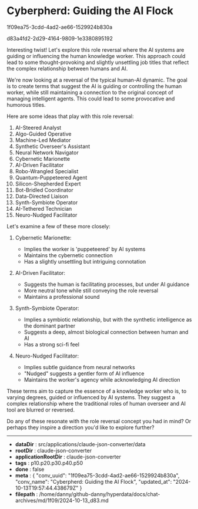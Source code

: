 # Cyberpherd: Guiding the AI Flock

1f09ea75-3cdd-4ad2-ae66-1529924b830a

d83a4fd2-2d29-4164-9809-1e3380895192

 Interesting twist! Let's explore this role reversal where the AI systems are guiding or influencing the human knowledge worker. This approach could lead to some thought-provoking and slightly unsettling job titles that reflect the complex relationship between humans and AI.

<antThinking>We're now looking at a reversal of the typical human-AI dynamic. The goal is to create terms that suggest the AI is guiding or controlling the human worker, while still maintaining a connection to the original concept of managing intelligent agents. This could lead to some provocative and humorous titles.</antThinking>

Here are some ideas that play with this role reversal:

1. AI-Steered Analyst
2. Algo-Guided Operative
3. Machine-Led Mediator
4. Synthetic Overseer's Assistant
5. Neural Network Navigator
6. Cybernetic Marionette
7. AI-Driven Facilitator
8. Robo-Wrangled Specialist
9. Quantum-Puppeteered Agent
10. Silicon-Shepherded Expert
11. Bot-Bridled Coordinator
12. Data-Directed Liaison
13. Synth-Symbiote Operator
14. AI-Tethered Technician
15. Neuro-Nudged Facilitator

Let's examine a few of these more closely:

1. Cybernetic Marionette:
   - Implies the worker is 'puppeteered' by AI systems
   - Maintains the cybernetic connection
   - Has a slightly unsettling but intriguing connotation

2. AI-Driven Facilitator:
   - Suggests the human is facilitating processes, but under AI guidance
   - More neutral tone while still conveying the role reversal
   - Maintains a professional sound

3. Synth-Symbiote Operator:
   - Implies a symbiotic relationship, but with the synthetic intelligence as the dominant partner
   - Suggests a deep, almost biological connection between human and AI
   - Has a strong sci-fi feel

4. Neuro-Nudged Facilitator:
   - Implies subtle guidance from neural networks
   - "Nudged" suggests a gentler form of AI influence
   - Maintains the worker's agency while acknowledging AI direction

These terms aim to capture the essence of a knowledge worker who is, to varying degrees, guided or influenced by AI systems. They suggest a complex relationship where the traditional roles of human overseer and AI tool are blurred or reversed.

Do any of these resonate with the role reversal concept you had in mind? Or perhaps they inspire a direction you'd like to explore further?

---

* **dataDir** : src/applications/claude-json-converter/data
* **rootDir** : claude-json-converter
* **applicationRootDir** : claude-json-converter
* **tags** : p10.p20.p30.p40.p50
* **done** : false
* **meta** : {
  "conv_uuid": "1f09ea75-3cdd-4ad2-ae66-1529924b830a",
  "conv_name": "Cyberpherd: Guiding the AI Flock",
  "updated_at": "2024-10-13T19:57:44.438679Z"
}
* **filepath** : /home/danny/github-danny/hyperdata/docs/chat-archives/md/1f09/2024-10-13_d83.md